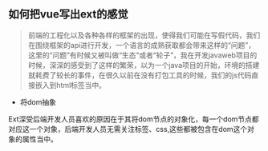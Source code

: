## 如何把vue写出ext的感觉

> 前端的工程化以及各种各样的框架的出现，使得我们可能在写假代码，我们在围绕框架的api进行开发，一个语言的成熟获取都会带来这样的“问题”，这里的“问题”有时候又被叫做“生态”或者“轮子”，我在开发javaweb项目的时候，深深的感受到了这样的繁荣，以为一个java项目的开始，环境的搭建就耗费了较长的事件，在很久以前在没有打包工具的时候，我们的js代码直接嵌入到html标签当中。

- 将dom抽象

Ext深受后端开发人员喜欢的原因在于其将dom节点的对象化，每一个dom节点都对应这一个对象，后端开发人员无需关注标签、css,这些都被包含在dom这个对象的属性当中。



